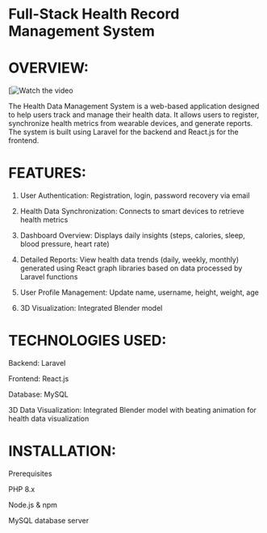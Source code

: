 
# Full-Stack Health Record Management System


# OVERVIEW:
[![Watch the video](https://youtu.be/COfnEJKtR4Y)


The Health Data Management System is a web-based application designed to help users track and manage their health data. It allows users to register, synchronize health metrics from wearable devices, and generate reports.
The system is built using Laravel for the backend and React.js for the frontend.

# FEATURES:

1. User Authentication: Registration, login, password recovery via email

2. Health Data Synchronization: Connects to smart devices to retrieve health metrics

3. Dashboard Overview: Displays daily insights (steps, calories, sleep, blood pressure, heart rate)

4. Detailed Reports: View health data trends (daily, weekly, monthly) generated using React graph libraries based on data processed by Laravel functions

5. User Profile Management: Update name, username, height, weight, age

7. 3D Visualization: Integrated Blender model
   

# TECHNOLOGIES USED:

Backend: Laravel

Frontend: React.js

Database: MySQL

3D Data Visualization: Integrated Blender model with beating animation for health data visualization


# INSTALLATION:

Prerequisites

 PHP 8.x

 Node.js & npm

 MySQL database server
